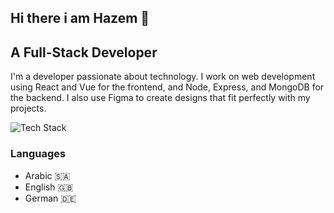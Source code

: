 ## Hi there i am Hazem  👋

## A Full-Stack Developer

I'm a developer passionate about technology. I work on web development using React and Vue for the frontend, and Node, Express, and MongoDB for the backend. I also use Figma to create designs that fit perfectly with my projects.

![Tech Stack](https://github.com/your-username/your-repo-name/raw/main/images/tech-stack.jpg)

### Languages
- Arabic 🇸🇦
- English 🇬🇧
- German 🇩🇪
